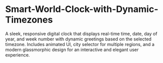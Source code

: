 # Smart-World-Clock-with-Dynamic-Timezones
A sleek, responsive digital clock that displays real-time time, date, day of year, and week number with dynamic greetings based on the selected timezone. Includes animated UI, city selector for multiple regions, and a modern glassmorphic design for an interactive and elegant user experience.
